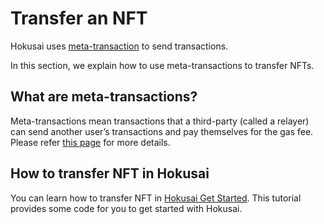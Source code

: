 # Transfer an NFT

Hokusai uses [meta-transaction](glosarry.md#meta-transactions) to send transactions.

In this section, we explain how to use meta-transactions to transfer NFTs.

## What are meta-transactions?

Meta-transactions mean transactions that a third-party (called a relayer) can send another user’s transactions and pay themselves for the gas fee.
Please refer [this page](glosarry.md#meta-transactions) for more details.

## How to transfer NFT in Hokusai

You can learn how to transfer NFT in [Hokusai Get Started](get-started.md#transfer-an-nft). This tutorial provides some code for you to get started with Hokusai.
